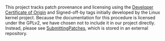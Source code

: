This project tracks patch provenance and licensing using the
[Developer Certificate of Origin][DCO] and Signed-off-by tags
initially developed by the Linux kernel project.  Because the
documentation for this procedure is licensed under the GPLv2, we have
chosen not to include it in our project directly.  Instead, please see
[SubmittingPatches][], which is stored in an external repository.

[DCO]: developer-certificate-of-origin
[SubmittingPatches]: https://github.com/wking/signed-off-by/blob/a52266b0dd55b0424ab682dc636bef6bc76e3c0d/Documentation/SubmittingPatches

